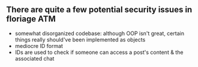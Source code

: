 ## There are quite a few potential security issues in floriage ATM

- somewhat disorganized codebase: although OOP isn't great, certain things really should've been implemented as objects
- mediocre ID format
- IDs are used to check if someone can access a post's content & the associated chat

